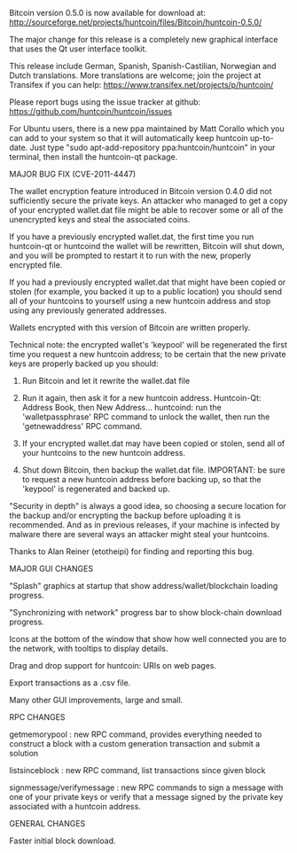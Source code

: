 Bitcoin version 0.5.0 is now available for download at:
http://sourceforge.net/projects/huntcoin/files/Bitcoin/huntcoin-0.5.0/

The major change for this release is a completely new graphical interface that uses the Qt user interface toolkit.

This release include German, Spanish, Spanish-Castilian, Norwegian and Dutch translations. More translations are welcome; join the project at Transifex if you can help:
https://www.transifex.net/projects/p/huntcoin/

Please report bugs using the issue tracker at github:
https://github.com/huntcoin/huntcoin/issues

For Ubuntu users, there is a new ppa maintained by Matt Corallo which you can add to your system so that it will automatically keep huntcoin up-to-date.  Just type "sudo apt-add-repository ppa:huntcoin/huntcoin" in your terminal, then install the huntcoin-qt package.

MAJOR BUG FIX  (CVE-2011-4447)

The wallet encryption feature introduced in Bitcoin version 0.4.0 did not sufficiently secure the private keys. An attacker who
managed to get a copy of your encrypted wallet.dat file might be able to recover some or all of the unencrypted keys and steal the
associated coins.

If you have a previously encrypted wallet.dat, the first time you run huntcoin-qt or huntcoind the wallet will be rewritten, Bitcoin will
shut down, and you will be prompted to restart it to run with the new, properly encrypted file.

If you had a previously encrypted wallet.dat that might have been copied or stolen (for example, you backed it up to a public
location) you should send all of your huntcoins to yourself using a new huntcoin address and stop using any previously generated addresses.

Wallets encrypted with this version of Bitcoin are written properly.

Technical note: the encrypted wallet's 'keypool' will be regenerated the first time you request a new huntcoin address; to be certain that the
new private keys are properly backed up you should:

1. Run Bitcoin and let it rewrite the wallet.dat file

2. Run it again, then ask it for a new huntcoin address.
Huntcoin-Qt: Address Book, then New Address...
huntcoind: run the 'walletpassphrase' RPC command to unlock the wallet,  then run the 'getnewaddress' RPC command.

3. If your encrypted wallet.dat may have been copied or stolen, send  all of your huntcoins to the new huntcoin address.

4. Shut down Bitcoin, then backup the wallet.dat file.
IMPORTANT: be sure to request a new huntcoin address before backing up, so that the 'keypool' is regenerated and backed up.

"Security in depth" is always a good idea, so choosing a secure location for the backup and/or encrypting the backup before uploading it is recommended. And as in previous releases, if your machine is infected by malware there are several ways an attacker might steal your huntcoins.

Thanks to Alan Reiner (etotheipi) for finding and reporting this bug.

MAJOR GUI CHANGES

"Splash" graphics at startup that show address/wallet/blockchain loading progress.

"Synchronizing with network" progress bar to show block-chain download progress.

Icons at the bottom of the window that show how well connected you are to the network, with tooltips to display details.

Drag and drop support for huntcoin: URIs on web pages.

Export transactions as a .csv file.

Many other GUI improvements, large and small.

RPC CHANGES

getmemorypool : new RPC command, provides everything needed to construct a block with a custom generation transaction and submit a solution

listsinceblock : new RPC command, list transactions since given block

signmessage/verifymessage : new RPC commands to sign a message with one of your private keys or verify that a message signed by the private key associated with a huntcoin address.

GENERAL CHANGES

Faster initial block download.
